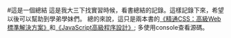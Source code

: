#這是一個總結
這是我大三下找實習時候，看書總結的記錄。這樣記錄下來，希望以後可以幫助到學弟學妹們。
總的來說，這只是兩本書的[《精通CSS：高級Web標準解決方案》](http://book.douban.com/subject/4736167/)和[《JavaScript高級程序設計》](http://book.douban.com/subject/10546125/);
多使用console查看源碼。
